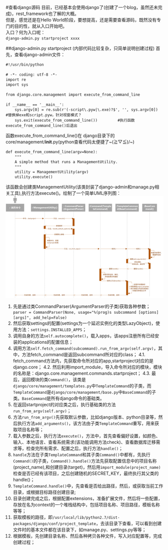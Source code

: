#查看django源码
目前，已经基本会使用django了(创建了一个blog，虽然还未完成)，rest_framework也了解的大概。  
但是，感觉还是在Hello World阶段，要想提高，还是需要查看源码，既然没有专门的目的性，就从入口开始吧。  
入口？何为入口呢：  
`django-admin.py startproject xxxx`

##django-admin.py startproject
(内部代码比较复杂，只简单说明创建过程)
首先，查看django-admin文件：
```
#!/usr/bin/python
                                                                                     
# -*- coding: utf-8 -*-                                                              
import re
import sys                                                                           

from django.core.management import execute_from_command_line                         

if __name__ == '__main__':
    sys.argv[0] = re.sub(r'(-script\.pyw|\.exe)?$', '', sys.argv[0])    #替换掉exe和script.pyw，针对视窗模式？              
    sys.exit(execute_from_command_line())         #执行函数execute_from_command_line()后退出
```

函数execute_from_command_line()在 django目录下的 core/management/__init__.py(python查看代码太便捷了~\(≧▽≦)/~)
```
def execute_from_command_line(argv=None):
    """
    A simple method that runs a ManagementUtility.
    """
    utility = ManagementUtility(argv)
    utility.execute()

```
该函数会创建类ManagementUtility(该类封装了django-admin和manage.py相关工具),执行方法execute()。绘制了一个简单UML序列图：   
![创建文件UML序列图](./img/2_1.png)    

1. 先是通过类CommandParser(ArgumentParser的子类)获取各种参数；
`parser = CommandParser(None, usage="%(prog)s subcommand [options] [args]", add_help=False)`
2. 然后获取settings的配置(settings为一个延迟实例化的类型LazyObject)，使用方法：`settings.INSTALLED_APPS`；
3. 调用自身的方法`self.autocomplete()`，载入apps，该apps注册所有已经安装的applications的配置信息；
4. 调用方法`self.fetch_command(subcommand).run_from_argv(self.argv)`，其中，方法fetch_command是返回subcommand所对应的class；
4.1. fetch_command方法内，先获取命令所对应的app,startproject对应的是django.core；
4.2. 然后利用import_module，导入命令所对应的模块，模块的名称是：django.core.management.commands.startproject；
4.3. 最后，返回模块的类`Command()`，该类是`django/core/management/templates.py`中`TemplateCommand`的子类，而`TemplateCommand`是`django/core/management/base.py`中`BaseCommand`的子类。`BaseCommand`是所有django命令的基础类。
5. 在返回startproject的对应类之后，执行基础类的方法`run_from_argv(self.argv)`；
6. 方法`run_from_argv()`先获取默认参数，比如django版本、python目录等，然后执行方法`add_arguments()`，该方法由子类`TemplateCommand`重写，用来获取项目名称等；   
7. 载入参数之后，执行方法`execute()`，方法中，首先查看偏好设置，如颜色、输入、本地语言、查看系统需求(该功能调用方法check)、查看数据库迁移需求等，检查完所有需求、配置之后，执行方法`handle()`；   
8. `handle`方法在子类`TemplateCommand`和其子类`Command()`中都有，先执行`Command()`的子类，`Command().handle()`方法先获取配置信息中的项目名称(project_name),和创建目录(target)，然后用`import_module(project_name)`检查是否已经有该项目，之后创建随机的SECRET_KEY，最终执行其父类的handle()；    
9. `TemplateCommand.handle()`中，先查看是否给出路径，然后，或获取当前工作目录，或根据目标路径创建目录;
10. 目录创建完成之后，根据配置extensions，准备扩展文件，然后将一些配置，存放在名为context的一个堆栈结构中，包括项目名称、项目路径，模板名称等等；
11. 获取模板的路径，即`/usr/local/lib/python2.7/dist-packages/django/conf/project_template`，去该目录下查看，可以看到创建文件时的基本文件都在该目录下，如manage.py、settings.py等等；    
12. 根据模板，先创建目录名称、然后各种拷贝各种文件，写入对应配置等，完成创建过程；
